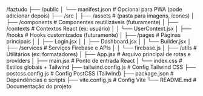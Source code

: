 /faztudo
 ├── /public
 │    └── manifest.json              # Opcional para PWA (pode adicionar depois)
 ├── /src
 │    ├── /assets                    # (pasta para imagens, ícones)
 │    ├── /components                # Componentes reutilizáveis (futuramente)
 │    ├── /contexts                  # Contextos React (ex: usuário)
 │    │    └── UserContext.jsx
 │    ├── /hooks                     # Hooks customizados (futuramente)
 │    ├── /pages                     # Páginas principais
 │    │    ├── Login.jsx
 │    │    ├── Dashboard.jsx
 │    │    └── Builder.jsx
 │    ├── /services                  # Serviços Firebase e APIs
 │    │    └── firebase.js
 │    ├── /utils                     # Utilitários (ex: formatadores)
 │    ├── App.jsx                   # Arquivo principal de rotas e providers
 │    ├── main.jsx                  # Ponto de entrada React
 │    └── index.css                 # Estilos globais + Tailwind
 ├── tailwind.config.js              # Config Tailwind CSS
 ├── postcss.config.js               # Config PostCSS (Tailwind)
 ├── package.json                   # Dependências e scripts
 ├── vite.config.js                 # Config Vite
 └── README.md                     # Documentação do projeto
